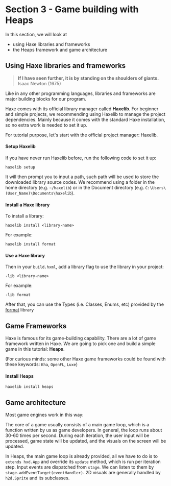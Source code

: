 # Section 3 - Game building with Heaps

In this section, we will look at
- using Haxe libraries and frameworks
- the Heaps framework and game architecture

## Using Haxe libraries and frameworks

> **If I have seen further, it is by standing on the shoulders of giants.**  
> Isaac Newton (1675)

Like in any other programming languages, libraries and frameworks are major building blocks for our program.

Haxe comes with its official library manager called **Haxelib**. For beginner and simple projects, we recommending using Haxelib to manage the project dependencies. Mainly because it comes with the standard Haxe installation, so no extra work is needed to set it up.

For tutorial purpose, let's start with the official project manager: Haxelib.

#### Setup Haxelib

If you have never run Haxelib before, run the following code to set it up:

```
haxelib setup
```

It will then prompt you to input a path, such path will be used to store the downloaded library source codes. We recommend using a folder in the home directory (e.g. `~/haxelib`) or in the Document directory (e.g. `C:\Users\(User_Name)\Documents\haxelib`).

#### Install a Haxe library

To install a library:

```
haxelib install <library-name>
```

For example:

```
haxelib install format
```

#### Use a Haxe library

Then in your `build.hxml`, add a library flag to use the library in your project:

```
-lib <library-name>
```

For example:

```
-lib format
```

After that, you can use the Types (i.e. Classes, Enums, etc) provided by the [format](https://github.com/HaxeFoundation/format) library

## Game Frameworks

Haxe is famous for its game-building capability. There are a lot of game framework written in Haxe. We are going to pick one and build a simple game in this tutorial: **Heaps**.

(For curious minds: some other Haxe game frameworks could be found with these keywords: `Kha`, `OpenFL`, `Luxe`)

#### Install Heaps

```
haxelib install heaps
```

## Game architecture

Most game engines work in this way:

The core of a game usually consists of a main game loop, which is a function written by us as game developers. In general, the loop runs about 30-60 times per second. During each iteration, the user input will be processed, game state will be updated, and the visuals on the screen will be updated. 

In Heaps, the main game loop is already provided, all we have to do is to `extends hxd.App` and override its `update` method, which is run per iteration step. Input events are dispatched from `stage`. We can listen to them by `stage.addEventTarget(eventHandler)`. 2D visuals are generally handled by `h2d.Sprite` and its subclasses.

